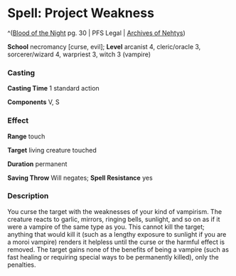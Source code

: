 # Spell: Project Weakness

^([Blood of the Night][ss-project-weakness] pg. 30 | PFS Legal | [Archives of Nehtys][sn-project-weakness])

**School** necromancy [curse, evil]; **Level** arcanist 4, cleric/oracle 3, sorcerer/wizard 4, warpriest 3, witch 3 (vampire)

### Casting

**Casting Time** 1 standard action  

**Components** V, S

### Effect

**Range** touch  

**Target** living creature touched  

**Duration** permanent  

**Saving Throw** Will negates; **Spell Resistance** yes

### Description

You curse the target with the weaknesses of your kind of vampirism. The creature reacts to garlic, mirrors, ringing bells, sunlight, and so on as if it were a vampire of the same type as you. This cannot kill the target; anything that would kill it (such as a lengthy exposure to sunlight if you are a moroi vampire) renders it helpless until the curse or the harmful effect is removed. The target gains none of the benefits of being a vampire (such as fast healing or requiring special ways to be permanently killed), only the penalties.

[ss-project-weakness]: http://paizo.com/products/btpy8v33
[sn-project-weakness]: http://www.archivesofnethys.com/SpellDisplay.aspx?ItemName=Project%20Weakness